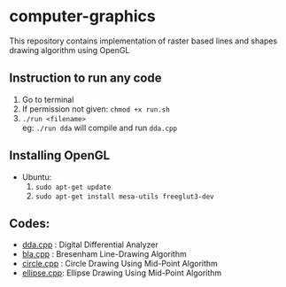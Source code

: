 # computer-graphics
This repository contains implementation of raster based lines and shapes drawing algorithm using OpenGL

## Instruction to run any code
1. Go to terminal
2. If permission not given: `chmod +x run.sh`
3. `./run <filename>` <br><t> eg: `./run dda` will compile and run `dda.cpp`


## Installing OpenGL
- Ubuntu: 
    1. `sudo apt-get update`
    2. `sudo apt-get install mesa-utils freeglut3-dev`


## Codes:

- [dda.cpp](dda.cpp) : Digital Differential Analyzer
- [bla.cpp](bla.cpp) : Bresenham Line-Drawing Algorithm
- [circle.cpp](circle.cpp) : Circle Drawing Using Mid-Point Algorithm
- [ellipse.cpp](ellipse.cpp): Ellipse Drawing Using Mid-Point Algorithm